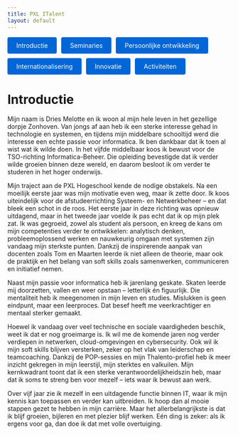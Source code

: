 ```yaml
---
title: PXL ITalent
layout: default
---
```


<p style="display: flex; flex-wrap: wrap; gap: 10px;">
  <a href="./" style="background: #0366d6; color: #fff; padding: 10px 20px; border-radius: 4px; text-decoration: none;">
    Introductie
  </a>
  <a href="./seminaries.html" style="background: #0366d6; color: #fff; padding: 10px 20px; border-radius: 4px; text-decoration: none;">
    Seminaries
  </a>
  <a href="./persoonlijke_groei.html" style="background: #0366d6; color: #fff; padding: 10px 20px; border-radius: 4px; text-decoration: none;">
    Persoonlijke ontwikkeling
  </a>
  <a href="./internationalisering.html" style="background: #0366d6; color: #fff; padding: 10px 20px; border-radius: 4px; text-decoration: none;">
    Internationalisering
  </a>
  <a href="./innovatie.html" style="background: #0366d6; color: #fff; padding: 10px 20px; border-radius: 4px; text-decoration: none;">
    Innovatie
  </a>
  <a href="./activiteiten.html" style="background: #0366d6; color: #fff; padding: 10px 20px; border-radius: 4px; text-decoration: none;">
    Activiteiten
  </a>
</p>

# Introductie

Mijn naam is Dries Melotte en ik woon al mijn hele leven in het gezellige dorpje Zonhoven. Van jongs af aan heb ik een sterke interesse gehad in technologie en systemen, en tijdens mijn middelbare schooltijd werd die interesse een echte passie voor informatica. Ik ben dankbaar dat ik toen al wist wat ik wilde doen. In het vijfde middelbaar koos ik bewust voor de TSO-richting Informatica-Beheer. Die opleiding bevestigde dat ik verder wilde groeien binnen deze wereld, en daarom besloot ik om verder te studeren in het hoger onderwijs.

Mijn traject aan de PXL Hogeschool kende de nodige obstakels. Na een moeilijk eerste jaar was mijn motivatie even weg, maar ik zette door. Ik koos uiteindelijk voor de afstudeerrichting Systeem- en Netwerkbeheer – en dat bleek een schot in de roos. Het eerste jaar in deze richting was opnieuw uitdagend, maar in het tweede jaar voelde ik pas echt dat ik op mijn plek zat. Ik was gegroeid, zowel als student als persoon, en kreeg de kans om mijn competenties verder te ontwikkelen: analytisch denken, probleemoplossend werken en nauwkeurig omgaan met systemen zijn vandaag mijn sterkste punten. Dankzij de inspirerende aanpak van docenten zoals Tom en Maarten leerde ik niet alleen de theorie, maar ook de praktijk en het belang van soft skills zoals samenwerken, communiceren en initiatief nemen.

Naast mijn passie voor informatica heb ik jarenlang geskate. Skaten leerde mij doorzetten, vallen en weer opstaan – letterlijk én figuurlijk. Die mentaliteit heb ik meegenomen in mijn leven en studies. Mislukken is geen eindpunt, maar een leerproces. Dat besef heeft me veerkrachtiger en mentaal sterker gemaakt.

Hoewel ik vandaag over veel technische en sociale vaardigheden beschik, weet ik dat er nog groeimarge is. Ik wil me de komende jaren nog verder verdiepen in netwerken, cloud-omgevingen en cybersecurity. Ook wil ik mijn soft skills blijven versterken, zeker op het vlak van leiderschap en teamcoaching. Dankzij de POP-sessies en mijn Thalento-profiel heb ik meer inzicht gekregen in mijn leerstijl, mijn sterktes en valkuilen. Mijn kernkwadrant toont dat ik een sterke verantwoordelijkheidszin heb, maar dat ik soms te streng ben voor mezelf – iets waar ik bewust aan werk.

Over vijf jaar zie ik mezelf in een uitdagende functie binnen IT, waar ik mijn kennis kan toepassen en verder kan uitbreiden. Ik hoop dan al mooie stappen gezet te hebben in mijn carrière. Maar het allerbelangrijkste is dat ik blijf groeien, bijleren en met plezier blijf werken. Eén ding is zeker: als ik ergens voor ga, dan doe ik dat met volle overtuiging.